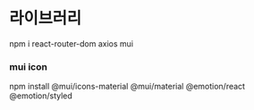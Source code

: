 # 라이브러리
npm i react-router-dom axios mui

### mui icon
npm install @mui/icons-material @mui/material @emotion/react @emotion/styled